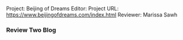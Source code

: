 Project: Beijing of Dreams
Editor: 
Project URL: https://www.beijingofdreams.com/index.html 
Reviewer: Marissa Sawh

### Review Two Blog
